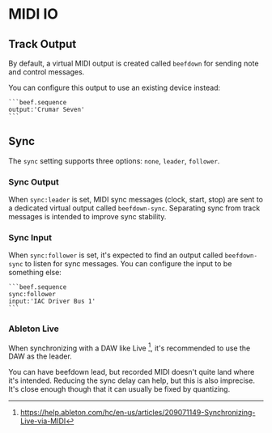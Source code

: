 # MIDI IO

## Track Output

By default, a virtual MIDI output is created called `beefdown` for sending note
and control messages.

You can configure this output to use an existing device instead:

````
```beef.sequence
output:'Crumar Seven'
```
````

## Sync

The `sync` setting supports three options: `none`, `leader`, `follower`.

### Sync Output

When `sync:leader` is set, MIDI sync messages (clock, start, stop) are sent to a
dedicated virtual output called `beefdown-sync`. Separating sync from track
messages is intended to improve sync stability.

### Sync Input

When `sync:follower` is set, it's expected to find an output called
`beefdown-sync` to listen for sync messages. You can configure the input to be
something else:

````
```beef.sequence
sync:follower
input:'IAC Driver Bus 1'
```
````

### Ableton Live

When synchronizing with a DAW like Live [^1], it's recommended to use the DAW as
the leader.

You can have beefdown lead, but recorded MIDI doesn't quite land where it's
intended. Reducing the sync delay can help, but this is also imprecise. It's
close enough though that it can usually be fixed by quantizing.

[^1]: https://help.ableton.com/hc/en-us/articles/209071149-Synchronizing-Live-via-MIDI
